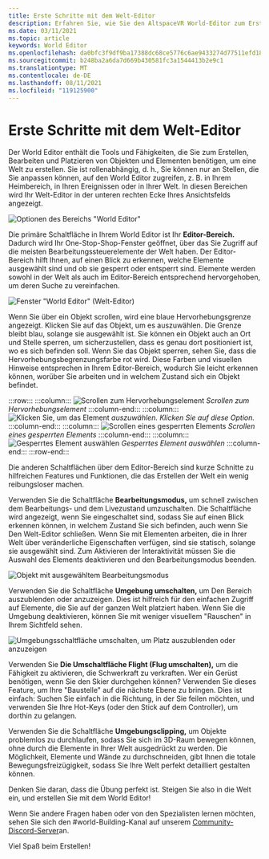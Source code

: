 ```yaml
---
title: Erste Schritte mit dem Welt-Editor
description: Erfahren Sie, wie Sie den AltspaceVR World-Editor zum Erstellen, Bearbeiten und Platzieren von Objekten in Ihrer Welt verwenden.
ms.date: 03/11/2021
ms.topic: article
keywords: World Editor
ms.openlocfilehash: da0bfc3f9df9ba17388dc68ce5776c6ae9433274d77511efd18b70cfc7eeffc6
ms.sourcegitcommit: b248ba2a6da7d669b430581fc3a1544413b2e9c1
ms.translationtype: MT
ms.contentlocale: de-DE
ms.lasthandoff: 08/11/2021
ms.locfileid: "119125900"
---
```

# <a name="getting-started-with-the-world-editor"></a>Erste Schritte mit dem Welt-Editor

Der World Editor enthält die Tools und Fähigkeiten, die Sie zum Erstellen, Bearbeiten und Platzieren von Objekten und Elementen benötigen, um eine Welt zu erstellen. Sie ist rollenabhängig, d. h., Sie können nur an Stellen, die Sie anpassen können, auf den World Editor zugreifen, z. B. in Ihrem Heimbereich, in Ihren Ereignissen oder in Ihrer Welt. In diesen Bereichen wird Ihr Welt-Editor in der unteren rechten Ecke Ihres Ansichtsfelds angezeigt.

![Optionen des Bereichs "World Editor"](images/world-editor-img-01.png)

Die primäre Schaltfläche in Ihrem World Editor ist Ihr **Editor-Bereich.** Dadurch wird Ihr One-Stop-Shop-Fenster geöffnet, über das Sie Zugriff auf die meisten Bearbeitungssteuerelemente der Welt haben. Der Editor-Bereich hilft Ihnen, auf einen Blick zu erkennen, welche Elemente ausgewählt sind und ob sie gesperrt oder entsperrt sind. Elemente werden sowohl in der Welt als auch im Editor-Bereich entsprechend hervorgehoben, um deren Suche zu vereinfachen. 

![Fenster "World Editor" (Welt-Editor)](images/world-editor-img-02.png)

Wenn Sie über ein Objekt scrollen, wird eine blaue Hervorhebungsgrenze angezeigt. Klicken Sie auf das Objekt, um es auszuwählen. Die Grenze bleibt blau, solange sie ausgewählt ist. Sie können ein Objekt auch an Ort und Stelle sperren, um sicherzustellen, dass es genau dort positioniert ist, wo es sich befinden soll. Wenn Sie das Objekt sperren, sehen Sie, dass die Hervorhebungsbegrenzungsfarbe rot wird. Diese Farben und visuellen Hinweise entsprechen in Ihrem Editor-Bereich, wodurch Sie leicht erkennen können, worüber Sie arbeiten und in welchem Zustand sich ein Objekt befindet.

:::row:::
    :::column:::
       ![Scrollen zum Hervorhebungselement ](images/world-editor-img-03.png) *Scrollen zum Hervorhebungselement*
    :::column-end:::
    :::column:::
       ![Klicken Sie, um das Element ](images/world-editor-img-04.png) *auszuwählen. Klicken Sie auf diese Option.*
    :::column-end:::
    :::column:::
       ![Scrollen eines gesperrten Elements ](images/world-editor-img-05.png) *Scrollen eines gesperrten Elements*
    :::column-end:::
    :::column:::
       ![Gesperrtes Element auswählen ](images/world-editor-img-06.png)
     *Gesperrtes Element auswählen*
    :::column-end:::
:::row-end:::

Die anderen Schaltflächen über dem Editor-Bereich sind kurze Schnitte zu hilfreichen Features und Funktionen, die das Erstellen der Welt ein wenig reibungsloser machen. 

Verwenden Sie die Schaltfläche **Bearbeitungsmodus,** um schnell zwischen dem Bearbeitungs- und dem Livezustand umzuschalten. Die Schaltfläche wird angezeigt, wenn Sie eingeschaltet sind, sodass Sie auf einen Blick erkennen können, in welchem Zustand Sie sich befinden, auch wenn Sie Den Welt-Editor schließen. Wenn Sie mit Elementen arbeiten, die in Ihrer Welt über veränderliche Eigenschaften verfügen, sind sie statisch, solange sie ausgewählt sind. Zum Aktivieren der Interaktivität müssen Sie die Auswahl des Elements deaktivieren und den Bearbeitungsmodus beenden.

![Objekt mit ausgewähltem Bearbeitungsmodus](images/world-editor-img-07.png)

Verwenden Sie die Schaltfläche **Umgebung umschalten,** um Den Bereich auszublenden oder anzuzeigen. Dies ist hilfreich für den einfachen Zugriff auf Elemente, die Sie auf der ganzen Welt platziert haben. Wenn Sie die Umgebung deaktivieren, können Sie mit weniger visuellem "Rauschen" in Ihrem Sichtfeld sehen.

![Umgebungsschaltfläche umschalten, um Platz auszublenden oder anzuzeigen](images/world-editor-img-08.png)

Verwenden Sie **Die Umschaltfläche Flight (Flug umschalten),** um die Fähigkeit zu aktivieren, die Schwerkraft zu verkraften. Wer ein Gerüst benötigen, wenn Sie den Skier durchgehen können? Verwenden Sie dieses Feature, um Ihre "Baustelle" auf die nächste Ebene zu bringen. Dies ist einfach: Suchen Sie einfach in die Richtung, in der Sie feilen möchten, und verwenden Sie Ihre Hot-Keys (oder den Stick auf dem Controller), um dorthin zu gelangen. 

Verwenden Sie die Schaltfläche **Umgebungsclipping,** um Objekte problemlos zu durchlaufen, sodass Sie sich im 3D-Raum bewegen können, ohne durch die Elemente in Ihrer Welt ausgedrückt zu werden. Die Möglichkeit, Elemente und Wände zu durchschneiden, gibt Ihnen die totale Bewegungsfreizügigkeit, sodass Sie Ihre Welt perfekt detailliert gestalten können.  

Denken Sie daran, dass die Übung perfekt ist. Steigen Sie also in die Welt ein, und erstellen Sie mit dem World Editor! 

Wenn Sie andere Fragen haben oder von den Spezialisten lernen möchten, sehen Sie sich den #world-Building-Kanal auf unserem [Community-Discord-Server](https://discord.com/invite/altspacevr)an. 

Viel Spaß beim Erstellen!